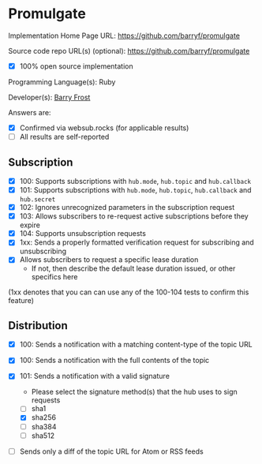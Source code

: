 # Promulgate

Implementation Home Page URL: https://github.com/barryf/promulgate

Source code repo URL(s) (optional): https://github.com/barryf/promulgate
* [x] 100% open source implementation

Programming Language(s): Ruby

Developer(s): [Barry Frost](https://barryfrost.com)

Answers are:
* [x] Confirmed via websub.rocks (for applicable results)
* [ ] All results are self-reported

## Subscription

* [x] 100: Supports subscriptions with `hub.mode`, `hub.topic` and `hub.callback`
* [x] 101: Supports subscriptions with `hub.mode`, `hub.topic`, `hub.callback` and `hub.secret`
* [x] 102: Ignores unrecognized parameters in the subscription request
* [x] 103: Allows subscribers to re-request active subscriptions before they expire
* [x] 104: Supports unsubscription requests
* [x] 1xx: Sends a properly formatted verification request for subscribing and unsubscribing
* [x] Allows subscribers to request a specific lease duration
  * If not, then describe the default lease duration issued, or other specifics here

(1xx denotes that you can can use any of the 100-104 tests to confirm this feature)

## Distribution

* [x] 100: Sends a notification with a matching content-type of the topic URL
* [x] 100: Sends a notification with the full contents of the topic
* [x] 101: Sends a notification with a valid signature
  * Please select the signature method(s) that the hub uses to sign requests
  * [ ] sha1
  * [x] sha256
  * [ ] sha384
  * [ ] sha512
* [ ] Sends only a diff of the topic URL for Atom or RSS feeds

